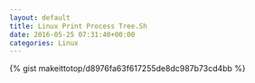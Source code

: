 ```yaml
---
layout: default                                                                                                              
title: Linux Print Process Tree.Sh                                                                                                                       
date: 2016-05-25 07:31:40+00:00                                                                                                                        
categories: Linux                                                                                                                
---                                                                                                                              
```


{% gist makeittotop/d8976fa63f617255de8dc987b73cd4bb %}                                                                                                           

